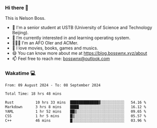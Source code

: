 ### Hi there 👋

<!--
**bosswnx/bosswnx** is a ✨ _special_ ✨ repository because its `README.md` (this file) appears on your GitHub profile.

Here are some ideas to get you started:

- 🔭 I’m currently working on ...
- 🌱 I’m currently learning ...
- 👯 I’m looking to collaborate on ...
- 🤔 I’m looking for help with ...
- 💬 Ask me about ...
- 📫 How to reach me: ...
- 😄 Pronouns: ...
- ⚡ Fun fact: ...
-->

This is Nelson Boss.

- 🏫 I'm a senior student at USTB (University of Science and Technology Beijing).
- 🌱 I’m currently interested in and learning operating system.
- 🧑🏻‍💻 I'm an AFO OIer and ACMer.
- 🥰 I love movies, books, games and musics.
- 😄 You can know more about me at https://blog.bosswnx.xyz/about
- 📫 Feel free to reach me: bosswnx@outlook.com

### Wakatime 💻

<!--START_SECTION:waka-->

```txt
From: 09 August 2024 - To: 08 September 2024

Total Time: 18 hrs 48 mins

Rust          10 hrs 33 mins  █████████████▓░░░░░░░░░░░   54.16 %
Markdown      3 hrs 8 mins    ████░░░░░░░░░░░░░░░░░░░░░   16.12 %
YAML          1 hr 52 mins    ██▒░░░░░░░░░░░░░░░░░░░░░░   09.65 %
CSS           1 hr 5 mins     █▒░░░░░░░░░░░░░░░░░░░░░░░   05.57 %
C++           46 mins         █░░░░░░░░░░░░░░░░░░░░░░░░   03.96 %
```

<!--END_SECTION:waka-->
